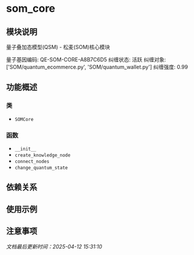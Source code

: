 # som_core

## 模块说明
量子叠加态模型(QSM) - 松麦(SOM)核心模块

量子基因编码: QE-SOM-CORE-A8B7C6D5
纠缠状态: 活跃
纠缠对象: ['SOM/quantum_ecommerce.py', 'SOM/quantum_wallet.py']
纠缠强度: 0.99

## 功能概述

### 类

- `SOMCore`

### 函数

- `__init__`
- `create_knowledge_node`
- `connect_nodes`
- `change_quantum_state`

## 依赖关系

## 使用示例

## 注意事项

*文档最后更新时间：2025-04-12 15:31:10*
